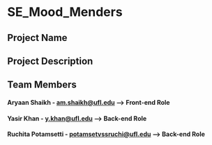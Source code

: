 # SE_Mood_Menders

## Project Name

## Project Description

## Team Members

#### Aryaan Shaikh - am.shaikh@ufl.edu --> Front-end Role

#### Yasir Khan - y.khan@ufl.edu --> Back-end Role

#### Ruchita Potamsetti - potamsetvssruchi@ufl.edu --> Back-end Role
